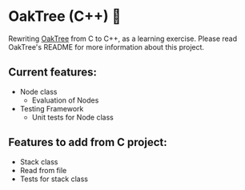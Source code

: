 # OakTree (C++) 🌳
Rewriting [OakTree](https://github.com/ouked/OakTree) from C to C++, as a learning exercise. Please read OakTree's README for more information about this project.

## Current features:

- Node class
  - Evaluation of Nodes
- Testing Framework
  - Unit tests for Node class
  
## Features to add from C project:

- Stack class
- Read from file
- Tests for stack class
  
